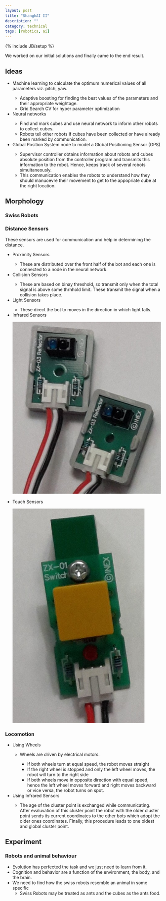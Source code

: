 ```yaml
---
layout: post
title: "ShanghAI II"
description: ""
category: technical
tags: [robotics, ai]
---
```

{% include JB/setup %}


We worked on our initial solutions and finally came to the end result. 

## Ideas
<ul>
<li>
Machine learning to calculate the optimum numerical values of all parameters viz. pitch, yaw. 
</li>
<ul>
<li>
Adaptive boosting for finding the best values of the parameters and their appropriate weightage.
</li>
<li>
Grid Search CV for hyper parameter optimization
</li>
</ul>
<li>
Neural networks
</li>
<ul>
<li>
Find and mark cubes and use neural network to inform other robots to collect cubes.
</li>
<li>
Robots tell other robots if cubes have been collected or have already been marked by communication. 
</li>
</ul>
<li>
Global Position System node to model a Global Positioning Sensor (GPS) 
</li>
<ul>
<li>
Supervisor controller obtains information about robots and cubes absolute position from the controller program and transmits this information to the robot. Hence, keeps track of several robots simultaneously. 
</li>
<li>
This communication enables the robots to understand how they should manuoevre their movement to get to the appopriate cube at the right location. 
</li>
</ul>
</ul>


## Morphology

### Swiss Robots 

### Distance Sensors
These sensors are used for communication and help in determining the distance. 

<ul>
<li>
Proximity Sensors
</li>
<ul>
<li>
These are distributed over the front half of the bot and each one is connected to a node in the neural network. 
</li>
</ul>
<li>
Collision Sensors
</li>
<ul>
<li>
These are based on binay threshold, so transmit only when the total signal is above some thrhhold limit. These transmit the signal when a collision takes place.
</li>
</ul>
<li>
Light Sensors
</li>
<ul>
<li>
These direct the bot to moves in the direction in which light falls. 
</li>
</ul>
<li>
Infrared Sensors
<p>
<img src ="/images/Infrared-sensors.jpg">
</p>
</li>
<li>
Touch Sensors
<p>
<img src ="/images/Touch-sensors.jpg">
</p>
</li>
</ul>

### Locomotion 
<ul>
<li>
Using Wheels
</li>
<ul>
<li>
Wheels are driven by electrical motors.
</li>
<ul>
<li>
If both wheels turn at equal speed, the robot moves straight
</li>
<li>
If the right wheel is stopped and only the left wheel moves, the robot will turn to the right side
</li>
<li>
If both wheels move in opposite direction with equal speed, hence the left wheel moves forward and right moves backward or vice versa, the robot turns on spot. 
</li>
</ul>
</ul>
<li>
Using Infrared Sensors
</li>
<ul>
<li>
The age of the cluster point is exchanged while communicating. After evaluvation of this cluster point the robot with the older cluster point sends its current coordinates to the other bots which adopt the older ones coordinates. Finally, this procedure leads to one oldest and global cluster point. 
</li>
</ul>
</ul>

## Experiment 

### Robots and animal behaviour

<ul>
<li>
Evolution has perfected the task and we just need to learn from it.
</li>
<li>
Cognition and behavior are a function of the environment, the body, and the brain.
</li>
<li>
We need to find how the swiss robots resemble an animal in some specific 
<ul>
<li>
Swiss Robots may be treated as ants and the cubes as the ants food. 
</li>
</ul>
</li>
</ul>

